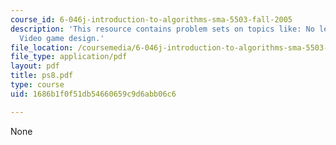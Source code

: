 ```yaml
---
course_id: 6-046j-introduction-to-algorithms-sma-5503-fall-2005
description: 'This resource contains problem sets on topics like: No left turns and
  Video game design.'
file_location: /coursemedia/6-046j-introduction-to-algorithms-sma-5503-fall-2005/1686b1f0f51db54660659c9d6abb06c6_ps8.pdf
file_type: application/pdf
layout: pdf
title: ps8.pdf
type: course
uid: 1686b1f0f51db54660659c9d6abb06c6

---
```

None